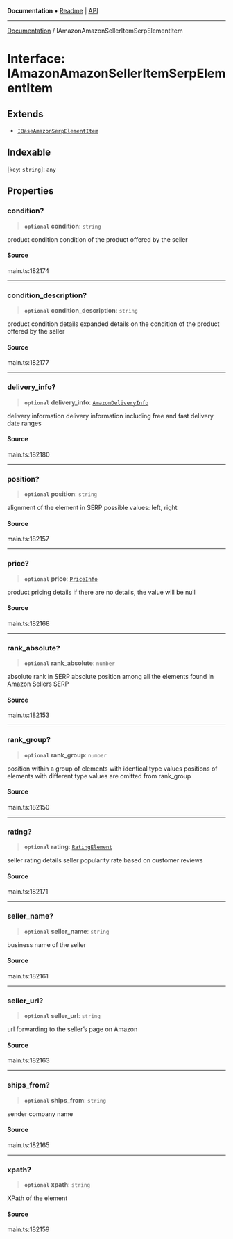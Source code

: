 **Documentation** • [Readme](../README.md) \| [API](../globals.md)

***

[Documentation](../README.md) / IAmazonAmazonSellerItemSerpElementItem

# Interface: IAmazonAmazonSellerItemSerpElementItem

## Extends

- [`IBaseAmazonSerpElementItem`](IBaseAmazonSerpElementItem.md)

## Indexable

 \[`key`: `string`\]: `any`

## Properties

### condition?

> **`optional`** **condition**: `string`

product condition
condition of the product offered by the seller

#### Source

main.ts:182174

***

### condition\_description?

> **`optional`** **condition\_description**: `string`

product condition details
expanded details on the condition of the product offered by the seller

#### Source

main.ts:182177

***

### delivery\_info?

> **`optional`** **delivery\_info**: [`AmazonDeliveryInfo`](../classes/AmazonDeliveryInfo.md)

delivery information
delivery information including free and fast delivery date ranges

#### Source

main.ts:182180

***

### position?

> **`optional`** **position**: `string`

alignment of the element in SERP
possible values:
left, right

#### Source

main.ts:182157

***

### price?

> **`optional`** **price**: [`PriceInfo`](../classes/PriceInfo.md)

product pricing details
if there are no details, the value will be null

#### Source

main.ts:182168

***

### rank\_absolute?

> **`optional`** **rank\_absolute**: `number`

absolute rank in SERP
absolute position among all the elements found in Amazon Sellers SERP

#### Source

main.ts:182153

***

### rank\_group?

> **`optional`** **rank\_group**: `number`

position within a group of elements with identical type values
positions of elements with different type values are omitted from rank_group

#### Source

main.ts:182150

***

### rating?

> **`optional`** **rating**: [`RatingElement`](../classes/RatingElement.md)

seller rating details
seller popularity rate based on customer reviews

#### Source

main.ts:182171

***

### seller\_name?

> **`optional`** **seller\_name**: `string`

business name of the seller

#### Source

main.ts:182161

***

### seller\_url?

> **`optional`** **seller\_url**: `string`

url forwarding to the seller’s page on Amazon

#### Source

main.ts:182163

***

### ships\_from?

> **`optional`** **ships\_from**: `string`

sender company name

#### Source

main.ts:182165

***

### xpath?

> **`optional`** **xpath**: `string`

XPath of the element

#### Source

main.ts:182159
